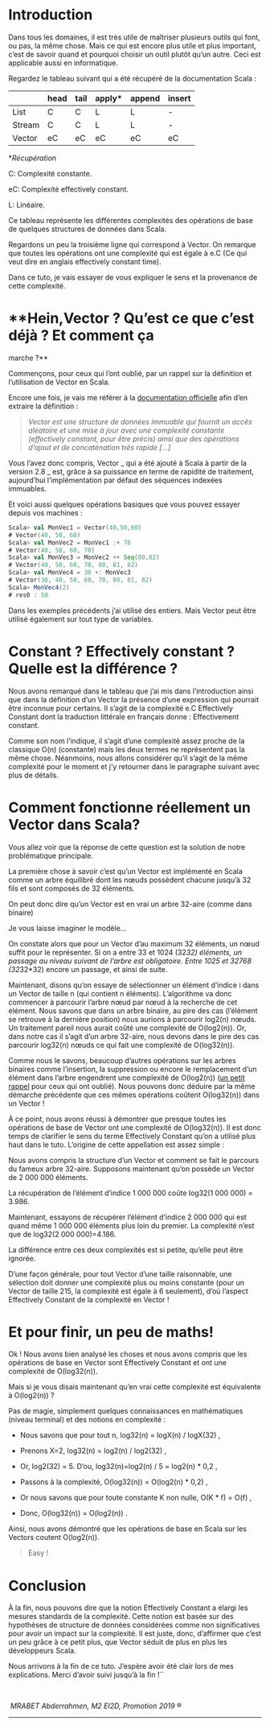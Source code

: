 # **Introduction**



Dans tous les domaines, il est très utile de maîtriser plusieurs outils qui font, ou pas, la même chose. Mais ce qui est encore plus utile et plus important, c’est de savoir quand et pourquoi choisir un outil plutôt qu’un autre. Ceci est applicable aussi en informatique.

Regardez le tableau suivant qui a été récupéré de la documentation Scala :

|        | head | tail | apply* | append | insert |
| ------ | ---- | ---- | ------ | ------ | ------ |
| List   | C    | C    | L      | L      | -      |
| Stream | C    | C    | L      | L      | -      |
| Vector | eC   | eC   | eC     | eC     | eC     |

**Récupération*

C: Complexité constante.

eC: Complexité effectively constant.

L: Linéaire.

Ce tableau représente les différentes complexités des opérations de base de quelques structures de données dans Scala.

Regardons un peu la troisième ligne qui correspond à Vector. On remarque que toutes les opérations ont une complexité qui est égale à e.C (Ce qui veut dire en anglais effectively constant time).

Dans ce tuto, je vais essayer de vous expliquer le sens et la provenance de cette complexité.



# **Hein,Vector ? Qu’est ce que c’est déjà ? Et comment ça
marche ?**



Commençons, pour ceux qui l’ont oublié, par un rappel sur la définition et l’utilisation de Vector en Scala.

Encore une fois, je vais me référer à la [documentation officielle](https://www.scala-lang.org/api/2.12.2/scala/collection/immutable/Vector.html) afin d’en extraire la définition :  

>  *Vector est une structure de données immuable qui fournit un accès aléatoire et une mise à jour avec une complexité constante (effectively constant, pour être précis) ainsi que des opérations d’ajout et de concaténation très rapide* *[…]*
>   

Vous l’avez donc compris, Vector _ qui a été ajouté à Scala à partir de la version 2.8 _ est, grâce à sa puissance en terme de rapidité de traitement, aujourd’hui l’implémentation par défaut des séquences indexées immuables.



Et voici aussi quelques opérations basiques que vous pouvez essayer depuis vos machines :  

```scala
Scala> val MonVec1 = Vector(40,50,60)
# Vector(40, 50, 60)
Scala> val MonVec2 = MonVec1 :+ 70
# Vector(40, 50, 60, 70)
Scala> val MonVec3 = MonVec2 ++ Seq(80,82)
# Vector(40, 50, 60, 70, 80, 81, 82)
Scala> val MonVec4 = 30 +: MonVec3
# Vector(30, 40, 50, 60, 70, 80, 81, 82)
Scala> MonVec4(2)
# res0 : 50
```

Dans les exemples précédents j’ai utilisé des entiers. Mais Vector peut être utilisé également sur tout type de variables.



# Constant ? Effectively constant ? Quelle est la différence ?



 Nous avons remarqué dans le tableau que j’ai mis dans l’introduction ainsi que dans la définition d’un Vector la présence d’une expression qui pourrait être inconnue pour certains. Il s’agit de la complexité e.C Effectively Constant dont la traduction littérale en français donne : Effectivement constant.

Comme son nom l’indique, il s’agit d’une complexité assez proche de la classique O(n) (constante) mais les deux termes ne représentent pas la même chose. Néanmoins, nous allons considérer qu’il s’agit de la même complexité pour le moment et j’y retourner dans le paragraphe suivant avec plus de détails.



# Comment fonctionne réellement un Vector dans Scala?



Vous allez voir que la réponse de cette question est la solution de notre problématique principale.

La première chose à savoir c’est qu’un Vector est implémenté en Scala comme un arbre équilibré dont les nœuds possèdent chacune jusqu’à 32 fils et sont composés de 32 éléments.

On peut donc dire qu’un Vector est en vrai un arbre 32-aire (comme dans binaire)

Je vous laisse imaginer le modèle…

On constate alors que pour un Vector d’au maximum 32 éléments, un nœud suffit pour le représenter. Si on a entre 33 et 1024 (32*32) éléments, un passage au niveau suivant de l’arbre est obligatoire. Entre 1025 et 32768 (32*32*32) encore un passage, et ainsi de suite.


  

Maintenant, disons qu’on essaye de sélectionner un élément d’indice i dans un Vector de taille n (qui contient n éléments). L’algorithme va donc commencer à parcourir l’arbre nœud par nœud à la recherche de cet élément. Nous savons que dans un arbre binaire, au pire des cas (l’élément se retrouve à la dernière position) nous aurions à parcourir log2(n) nœuds. Un traitement pareil nous aurait coûté une complexité de O(log2(n)). Or, dans notre cas il s’agit d’un arbre 32-aire, nous devons dans le pire des cas parcourir log32(n) nœuds ce qui fait une complexité de O(log32(n)).

Comme nous le savons, beaucoup d’autres opérations sur les arbres binaires comme l’insertion, la suppression ou encore le remplacement d’un élément dans l’arbre engendrent une complexité de O(log2(n)) ([un petit rappel](http://mikefroh.blogspot.com/2011/03/immutable-binary-trees.html) pour ceux qui ont oublié). Nous pouvons donc déduire par la même démarche précédente que ces mêmes opérations coûtent O(log32(n)) dans un Vector !


  

À ce point, nous avons réussi à démontrer que presque toutes les opérations de base de Vector ont une complexité de O(log32(n)). Il est donc temps de clarifier le sens du terme Effectively Constant qu’on a utilisé plus haut dans le tuto. L’origine de cette appellation est assez simple :

Nous avons compris la structure d’un Vector et comment se fait le parcours du fameux arbre 32-aire. Supposons maintenant qu’on possède un Vector de 2 000 000 éléments.

La récupération de l’élément d’indice 1 000 000 coûte log32(1 000 000) = 3.986.

Maintenant, essayons de récupérer l’élément d’indice 2 000 000 qui est quand même 1 000 000 éléments plus loin du premier. La complexité n’est que de log32(2 000 000)=4.186.

La différence entre ces deux complexités est si petite, qu’elle peut être ignorée.

D’une façon générale, pour tout Vector d’une taille raisonnable, une sélection doit donner une complexité plus ou moins constante (pour un Vector de taille 215, la complexité est égale à 6 seulement), d’où l’aspect Effectively Constant de la complexité en Vector !



# Et pour finir, un peu de maths!



Ok ! Nous avons bien analysé les choses et nous avons compris que les opérations de base en Vector sont Effectively Constant et ont une complexité de O(log32(n)).  

Mais si je vous disais maintenant qu’en vrai cette complexité est équivalente à O(log2(n)) ?  

Pas de magie, simplement quelques connaissances en mathématiques (niveau terminal) et des notions en complexité :  

- Nous savons que pour tout n, log32(n) = logX(n) / logX(32) ,

- Prenons X=2, log32(n) = log2(n) / log2(32) ,

- Or, log2(32) = 5. D’ou, log32(n)=log2(n) / 5 = log2(n) * 0,2 ,

- Passons à la complexité, O(log32(n)) = O(log2(n) * 0,2) ,

- Or nous savons que pour toute constante K non nulle, O(K * f) = O(f) ,

- Donc, O(log32(n)) = O(log2(n)) .

  
    

Ainsi, nous avons démontré que les opérations de base en Scala sur les Vectors coutent O(log2(n)).

> Easy !



# Conclusion



À la fin, nous pouvons dire que la notion Effectively Constant a élargi les mesures standards de la complexité. Cette notion est basée sur des hypothèses de structure de données considérées comme non significatives pour avoir un impact sur la complexité. Il est juste, donc, d’affirmer que c’est un peu grâce à ce petit plus, que Vector séduit de plus en plus les développeurs Scala.


  

Nous arrivons à la fin de ce tuto. J’espère avoir été clair lors de mes explications. Merci d’avoir suivi jusqu’à la fin !``



​													





*​													MRABET Abderrahmen, M2 EI2D, Promotion 2019* ®

------

